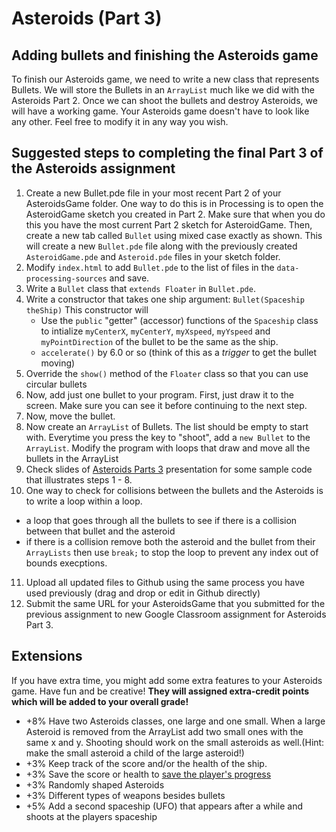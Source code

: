 Asteroids (Part 3) 
==================

Adding bullets and finishing the Asteroids game
-------------------------------------
To finish our Asteroids game, we need to write a new class that represents Bullets. We will store the Bullets in an `ArrayList` much like we did with the Asteroids Part 2. Once we can shoot the bullets and destroy Asteroids, we will have a working game. Your Asteroids game doesn't have to look like any other. Feel free to modify it in any way you wish.

Suggested steps to completing the final Part 3 of the Asteroids assignment
--------------------------------------------------------------------------

1. Create a new Bullet.pde file in your most recent Part 2 of your AsteroidsGame folder. One way to do this is in Processing is to open the AsteroidGame sketch you created in Part 2. Make sure that when you do this you have the most current Part 2 sketch for AsteroidGame. Then, create a new tab called `Bullet` using mixed case exactly as shown. This will create a new `Bullet.pde` file along with the previously created `AsteroidGame.pde` and `Asteroid.pde` files in your sketch folder.
2. Modify `index.html` to add `Bullet.pde` to the list of files in the `data-processing-sources` and save.
3. Write a `Bullet` class that `extends Floater` in `Bullet.pde`. 
4. Write a constructor that takes one ship argument: `Bullet(Spaceship theShip)` This constructor will 
   - Use the `public` "getter" (accessor) functions of the `Spaceship` class to intialize `myCenterX`, `myCenterY`, `myXspeed`, `myYspeed` and `myPointDirection` of the bullet to be the same as the ship.
   - `accelerate()` by 6.0 or so (think of this as a *trigger* to get the bullet moving)
5. Override the `show()` method of the `Floater` class so that you can use circular bullets
6. Now, add just one bullet to your program. First, just draw it to the screen. Make sure you can see it before continuing to the next step.
7. Now, move the bullet.
8. Now create an `ArrayList` of Bullets. The list should be empty to start with. Everytime you press the key to "shoot", add a `new Bullet` to the `ArrayList`. Modify the program with loops that draw and move all the bullets in the ArrayList
9. Check slides of [Asteroids Parts 3](https://docs.google.com/presentation/d/1eSpNZiI6WjTBA4Jn_s_0pSicocsRXhOUnGaTOms80CM/edit#slide=id.gb3b1a5858b_0_131) presentation for some sample code that illustrates steps 1 - 8.
10. One way to check for collisions between the bullets and the Asteroids is to write a loop within a loop. 
   - a loop that goes through all the bullets to see if there is a collision between that bullet and the asteroid
   - if there is a collision remove both the asteroid and the bullet from their `ArrayLists` then use `break;` to stop the loop to prevent any index out of bounds execptions.
11. Upload all updated files to Github using the same process you have used previously (drag and drop or edit in Github directly)
12. Submit the same URL for your AsteroidsGame that you submitted for the previous assignment to new Google Classroom assignment for Asteroids Part 3.

Extensions
----------
If you have extra time, you might add some extra features to your Asteroids game. Have fun and be creative! **They will assigned extra-credit points which will be added to your overall grade!**
* +8% Have two Asteroids classes, one large and one small. When a large Asteroid is removed from the ArrayList add two small ones with the same x and y. Shooting should work on the small asteroids as well.(Hint: make the small asteroid a child of the large asteroid!)
* +3% Keep track of the score and/or the health of the ship. 
* +3% Save the score or health to [save the player's progress](https://github.com/chandrunarayan/SaveProgress#how-to-save-progress)
* +3% Randomly shaped Asteroids
* +3% Different types of weapons besides bullets
* +5% Add a second spaceship (UFO) that appears after a while and shoots at the players spaceship

